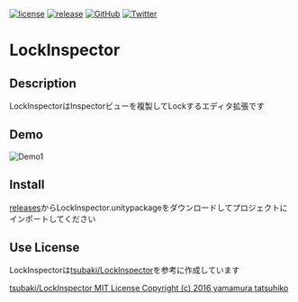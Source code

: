 [![license](https://img.shields.io/github/license/tomori-hikage/LockInspector.svg?style=flat-square)](https://github.com/tomori-hikage/LockInspector/blob/master/LICENSE)
[![release](https://img.shields.io/github/release/tomori-hikage/LockInspector.svg?style=flat-square)](https://github.com/tomori-hikage/LockInspector/releases)
[![GitHub](https://img.shields.io/github/followers/tomori-hikage.svg?label=@tomori-hikage&style=social)](https://github.com/tomori-hikage)
[![Twitter](https://img.shields.io/twitter/follow/tomori_hikage.svg?label=@tomori_hikage&style=social)](https://twitter.com/tomori_hikage)

# LockInspector

## Description

LockInspectorはInspectorビューを複製してLockするエディタ拡張です

## Demo

![Demo1](https://github.com/tomori-hikage/UnityChanToonShaderVer2_EmissiveScroll/blob/readme_images/Images/gif1.gif)

## Install

[releases](https://github.com/tomori-hikage/LockInspector/releases)からLockInspector.unitypackageをダウンロードしてプロジェクトにインポートしてください

## Use License

LockInspectorは[tsubaki/LockInspector](https://gist.github.com/tsubaki/611043a80fef1e1023249ece58e2ae0a#file-lockinspector-cs)を参考に作成しています

[tsubaki/LockInspector MIT License Copyright (c) 2016 yamamura tatsuhiko](https://gist.github.com/tsubaki/611043a80fef1e1023249ece58e2ae0a#file-lockinspector-cs)
